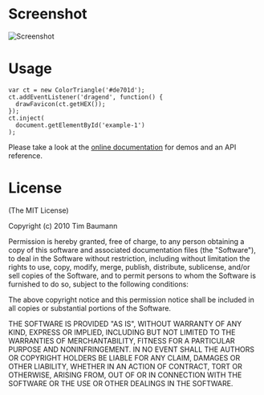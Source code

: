 # Screenshot

![Screenshot](http://timbaumann.info/colortriangle/screenshot.png)


# Usage

	var ct = new ColorTriangle('#de701d');
	ct.addEventListener('dragend', function() {
	  drawFavicon(ct.getHEX());
	});
	ct.inject(
	  document.getElementById('example-1')
	);

Please take a look at the [online documentation](http://timjb.github.com/colortriangle/) for demos and an API reference.


# License

(The MIT License)

Copyright (c) 2010 Tim Baumann

Permission is hereby granted, free of charge, to any person obtaining a copy of this software and associated documentation files (the "Software"), to deal in the Software without restriction, including without limitation the rights to use, copy, modify, merge, publish, distribute, sublicense, and/or sell copies of the Software, and to permit persons to whom the Software is furnished to do so, subject to the following conditions:

The above copyright notice and this permission notice shall be included in all copies or substantial portions of the Software.

THE SOFTWARE IS PROVIDED "AS IS", WITHOUT WARRANTY OF ANY KIND, EXPRESS OR IMPLIED, INCLUDING BUT NOT LIMITED TO THE WARRANTIES OF MERCHANTABILITY, FITNESS FOR A PARTICULAR PURPOSE AND NONINFRINGEMENT. IN NO EVENT SHALL THE AUTHORS OR COPYRIGHT HOLDERS BE LIABLE FOR ANY CLAIM, DAMAGES OR OTHER LIABILITY, WHETHER IN AN ACTION OF CONTRACT, TORT OR OTHERWISE, ARISING FROM, OUT OF OR IN CONNECTION WITH THE SOFTWARE OR THE USE OR OTHER DEALINGS IN THE SOFTWARE.
